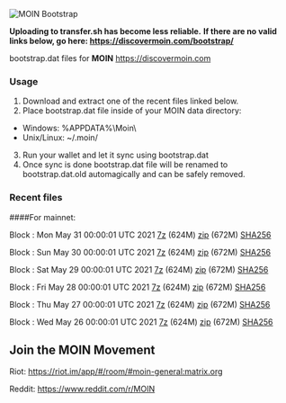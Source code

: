 ![MOIN Bootstrap](https://i.imgur.com/KjM1jMp.jpg)

**Uploading to transfer.sh has become less reliable.**
**If there are no valid links below, go here: https://discovermoin.com/bootstrap/**

bootstrap.dat files for **MOIN** https://discovermoin.com

### Usage

1. Download and extract one of the recent files linked below.
2. Place bootstrap.dat file inside of your MOIN data directory:
 - Windows: %APPDATA%\Moin\
 - Unix/Linux: ~/.moin/
3. Run your wallet and let it sync using bootstrap.dat
4. Once sync is done bootstrap.dat file will be renamed to bootstrap.dat.old automagically and can be safely removed.


### Recent files

####For mainnet:

Block : Mon May 31 00:00:01 UTC 2021 [7z](https://transfer.sh/1D1riRM/bootstrap.dat.20210531.7z) (624M) [zip](https://transfer.sh/1g7DWeC/bootstrap.dat.20210531.zip) (672M) [SHA256](https://transfer.sh/bp/sha256.txt)

Block : Sun May 30 00:00:01 UTC 2021 [7z](https://transfer.sh/1ABgOPj/bootstrap.dat.20210530.7z) (624M) [zip](https://transfer.sh/1Gc9RJD/bootstrap.dat.20210530.zip) (672M) [SHA256](https://transfer.sh/1AsS8ux/sha256.txt)

Block : Sat May 29 00:00:01 UTC 2021 [7z](https://transfer.sh/17Q3S6g/bootstrap.dat.20210529.7z) (624M) [zip](https://transfer.sh/1zWYx27/bootstrap.dat.20210529.zip) (672M) [SHA256](https://transfer.sh/1nCgOE5/sha256.txt)

Block : Fri May 28 00:00:01 UTC 2021 [7z](https://transfer.sh/1tEnhZy/bootstrap.dat.20210528.7z) (624M) [zip](https://transfer.sh/1Hm9qK1/bootstrap.dat.20210528.zip) (672M) [SHA256](https://transfer.sh/1Wxw3ib/sha256.txt)

Block : Thu May 27 00:00:01 UTC 2021 [7z](https://transfer.sh/14LaRmA/bootstrap.dat.20210527.7z) (624M) [zip](https://transfer.sh/1ylbCxI/bootstrap.dat.20210527.zip) (672M) [SHA256](https://transfer.sh/1Rj6Bdm/sha256.txt)

Block : Wed May 26 00:00:01 UTC 2021 [7z](https://transfer.sh/1ryRJwV/bootstrap.dat.20210526.7z) (624M) [zip](https://transfer.sh/1GKxc5w/bootstrap.dat.20210526.zip) (672M) [SHA256](https://transfer.sh/ezTLT/sha256.txt)

## Join the MOIN Movement

Riot: https://riot.im/app/#/room/#moin-general:matrix.org

Reddit: https://www.reddit.com/r/MOIN
